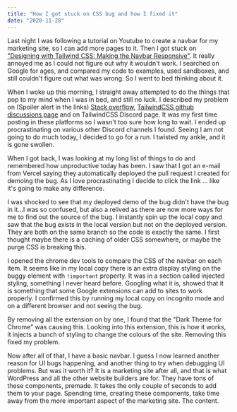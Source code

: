 ```yaml
---
title: "How I got stuck on CSS bug and how I fixed it"
date: "2020-11-28"
---
```


Last night I was following a tutorial on Youtube to create a navbar for my marketing site, so I can add more pages to it.
Then I got stuck on ["Designing with Tailwind CSS: Making the Navbar Responsive"](https://www.youtube.com/watch?v=qrTsS3z8BAw&feature=youtu.be&t=43). It really annoyed me as I could not figure out why it wouldn't work. I searched on Google for ages, and compared my code to examples, used sandboxes, and still couldn't figure out what was wrong. So I went to bed thinking about it.

When I woke up this morning, I straight away attempted to do the things that pop to my mind when I was in bed, and still no luck.
I described my problem on (Spoiler alert in the links) [Stack overflow](https://stackoverflow.com/questions/65049624/tailwind-css-smblock-class-is-not-overwriting-hidden-class-after-passing-th), [TailwindCSS github discussions page](https://github.com/tailwindlabs/tailwindcss/discussions/2933) and on TailwindCSS Discord page. It was my first time posting in these platforms so I wasn't too sure how long to wait. I ended up procrastinating on various other Discord channels I found. Seeing I am not going to do much today, I decided to go for a run. I twisted my ankle, and it is gone swollen.

When I got back, I was looking at my long list of things to do and remembered how unproductive today has been. I saw that I got an e-mail from Vercel saying they automatically deployed the pull request I created for demoing the bug. As I love procrastinating I decide to click the link ... like it's going to make any difference.

I was shocked to see that my deployed demo of the bug didn't have the bug in it...I was so confused, but also a relived as there are now more ways for me to find out the source of the bug. I instantly spin up the local copy and saw that the bug exists in the local version but not on the deployed version. They are both on the same branch so the code is exactly the same. I first thought maybe there is a caching of older CSS somewhere, or maybe the purge CSS is breaking this.

I opened the chrome dev tools to compare the CSS of the navbar on each item. It seems like in my local copy there is an extra display styling on the buggy element with `!important` property. It was in a section called injected styling, something I never heard before. Googling what it is, showed that it is something that some Google extensions can add to sites to work properly.
I confirmed this by running my local copy on incognito mode and on a different browser and not seeing the bug.

By removing all the extension on by one, I found that the "Dark Theme for Chrome" was causing this. Looking into this extension, this is how it works, it injects a bunch of styling to change the colours of the site. Removing this fixed my problem.

Now after all of that, I have a basic navbar. I guess I now learned another reason for UI bugs happening, and another thing to try when debugging UI problems. But was it worth it? It is a marketing site after all, and that is what WordPress and all the other website builders are for. They have tons of these components, premade. It takes the only couple of seconds to add them to your page.
Spending time, creating these components, take time away from the more important aspect of the marketing site. The content.
